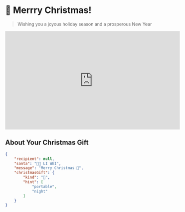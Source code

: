 

# 🎄 Merrry Christmas!

> Wishing you a joyous holiday season and a prosperous New Year

<iframe width="560" height="315" src="https://www.youtube.com/embed/Oip0JCXcE3w?si=B4ZoFRmpLaPcNPIa" title="YouTube video player" frameborder="0" allow="accelerometer; autoplay; clipboard-write; encrypted-media; gyroscope; picture-in-picture; web-share" referrerpolicy="strict-origin-when-cross-origin" allowfullscreen></iframe>


## About Your Christmas Gift

```json
{
	"recipient": null,
	"santa": "🎅🏽 LI WEI",
	"message": "Merry Christmas 🎄",
	"christmasGift": {
		"kind": "🌚",
		"hint": [
			"portable",
			"night"
		]
	}
}
```
